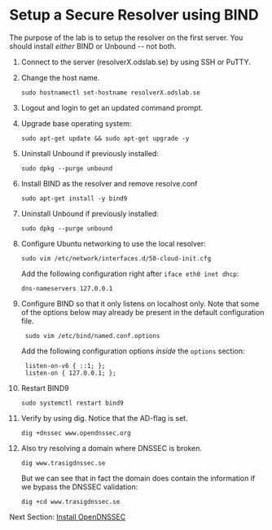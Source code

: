 # Setup a Secure Resolver using BIND

The purpose of the lab is to setup the resolver on the first server. You
should install *either* BIND or Unbound -- not both.

1.  Connect to the server (resolverX.odslab.se) by using SSH or PuTTY.

2.  Change the host name.

        sudo hostnamectl set-hostname resolverX.odslab.se

3.  Logout and login to get an updated command prompt.

4.  Upgrade base operating system:

        sudo apt-get update && sudo apt-get upgrade -y

5.  Uninstall Unbound if previously installed:

        sudo dpkg --purge unbound

6.  Install BIND as the resolver and remove resolve.conf

        sudo apt-get install -y bind9

7.  Uninstall Unbound if previously installed:

        sudo dpkg --purge unbound

8.  Configure Ubuntu networking to use the local resolver:

        sudo vim /etc/network/interfaces.d/50-cloud-init.cfg

    Add the following configuration right after `iface eth0 inet dhcp`:

        dns-nameservers 127.0.0.1

9. Configure BIND so that it only listens on localhost only. Note that some of the options below may already be present in the default configuration file.

        sudo vim /etc/bind/named.conf.options

    Add the following configuration options _inside_ the `options` section:

        listen-on-v6 { ::1; };
        listen-on { 127.0.0.1; };

10. Restart BIND9

        sudo systemctl restart bind9

11. Verify by using dig. Notice that the AD-flag is set.

        dig +dnssec www.opendnssec.org

12. Also try resolving a domain where DNSSEC is broken.

        dig www.trasigdnssec.se

    But we can see that in fact the domain does contain the information if we bypass the DNSSEC validation:

        dig +cd www.trasigdnssec.se


Next Section: [Install OpenDNSSEC](opendnssec-install.md)

